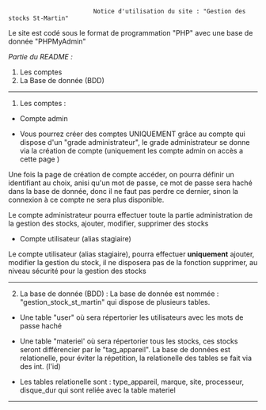                             Notice d'utilisation du site : "Gestion des stocks St-Martin"

Le site est codé sous le format de programmation "PHP" avec une base de donnée "PHPMyAdmin"

*Partie du README :*

1. Les comptes
2. La Base de donnée (BDD)


---

1. Les comptes :
* Compte admin

- Vous pourrez créer des comptes UNIQUEMENT grâce au compte qui dispose d'un "grade administrateur", le grade administrateur se donne via la création de compte (uniquement les compte admin on accès a cette page )

Une fois la page de création de compte accéder, on pourra définir un identifiant au choix, anisi qu'un mot de passe, ce mot de passe sera haché dans la base de donnée, donc il ne faut pas perdre ce dernier, sinon la connexion à ce compte ne sera plus disponible.

Le compte administrateur pourra effectuer toute la partie administration de la gestion des stocks, ajouter, modifier, supprimer des stocks

* Compte utilisateur (alias stagiaire)

Le compte utilisateur (alias stagiaire), pourra effectuer **uniquement** ajouter, modifier la gestion du stock, il ne disposera pas de la fonction supprimer, au niveau sécurité pour la gestion des stocks

---

2. La base de donnée (BDD) :
La base de donnée est nommée : "gestion_stock_st_martin" qui dispose de plusieurs tables.
- Une table "user" où sera répertorier les utilisateurs avec les mots de passe haché

- Une table "materiel' où sera répertorier tous les stocks, ces stocks seront différencier par le "tag_appareil".
La base de données est relationelle, pour éviter la répetition, la relationelle des tables se fait via des int. (l'id)

- Les tables relationelle sont : type_appareil, marque, site, processeur, disque_dur qui sont reliée avec la table materiel
---